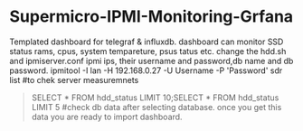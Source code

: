 # Supermicro-IPMI-Monitoring-Grfana
Templated dashboard for telegraf &amp; influxdb.
dashboard can monitor SSD status rams, cpus, system tempareture, psus tatus etc.
change the hdd.sh and ipmiserver.conf ipmi ips, their username and password,db name and db password.
ipmitool -I lan -H 192.168.0.27 -U Username -P 'Password' sdr list #to chek server measuremnets
> SELECT * FROM hdd_status LIMIT 10;SELECT * FROM hdd_status LIMIT 5 #check db data after selecting database.
once you get this data you are ready to import dashboard.
